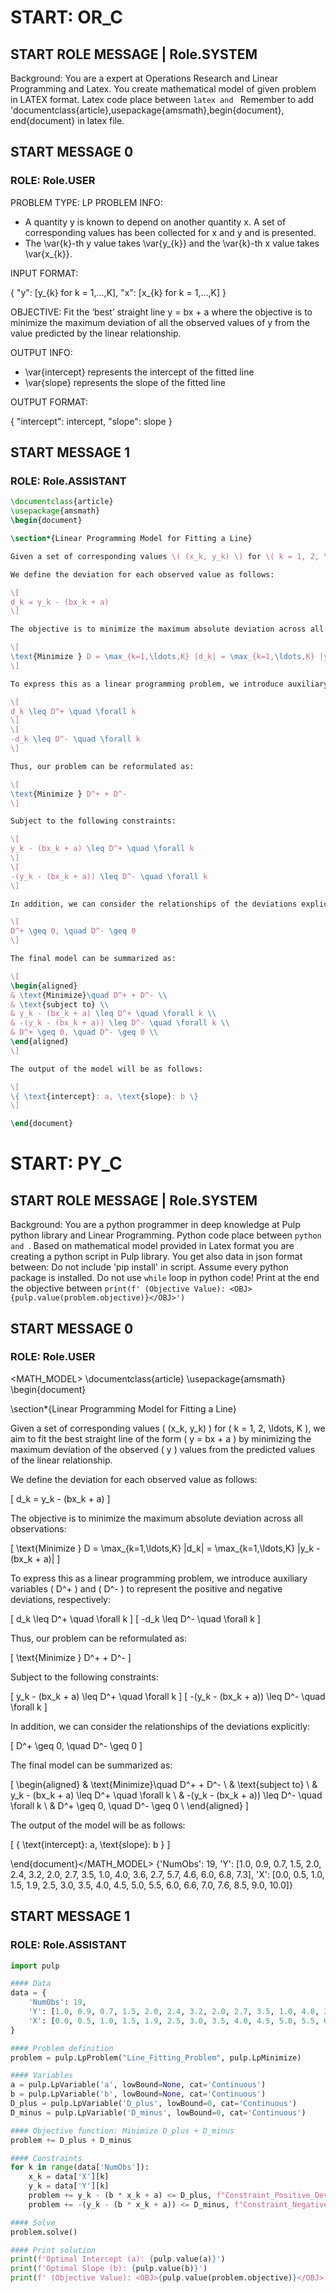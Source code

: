 # START: OR_C 
## START ROLE MESSAGE | Role.SYSTEM 
Background: You are a expert at Operations Research and Linear Programming and Latex. You create mathematical model of given problem in LATEX format. Latex code place between ```latex and ``` Remember to add 'documentclass{article},usepackage{amsmath},begin{document}, end{document} in latex file. 
## START MESSAGE 0 
### ROLE: Role.USER
<DESCRIPTION>
PROBLEM TYPE: LP
PROBLEM INFO:

- A quantity y is known to depend on another quantity x. A set of corresponding values has been collected for x and y and is presented.
- The \var{k}-th y value takes \var{y_{k}} and the \var{k}-th x value takes \var{x_{k}}.

INPUT FORMAT:

{
    "y": [y_{k} for k = 1,...,K],
    "x": [x_{k} for k = 1,...,K]
}


OBJECTIVE: Fit the ‘best’ straight line y = bx + a where the objective is to minimize the maximum deviation of all the observed values of y from the value predicted by the linear relationship.

OUTPUT INFO:

- \var{intercept} represents the intercept of the fitted line
- \var{slope} represents the slope of the fitted line

OUTPUT FORMAT:

{
    "intercept": intercept,
    "slope": slope
}
</DESCRIPTION>


## START MESSAGE 1 
### ROLE: Role.ASSISTANT
```latex
\documentclass{article}
\usepackage{amsmath}
\begin{document}

\section*{Linear Programming Model for Fitting a Line}

Given a set of corresponding values \( (x_k, y_k) \) for \( k = 1, 2, \ldots, K \), we aim to fit the best straight line of the form \( y = bx + a \) by minimizing the maximum deviation of the observed \( y \) values from the predicted values of the linear relationship.

We define the deviation for each observed value as follows:

\[
d_k = y_k - (bx_k + a)
\]

The objective is to minimize the maximum absolute deviation across all observations:

\[
\text{Minimize } D = \max_{k=1,\ldots,K} |d_k| = \max_{k=1,\ldots,K} |y_k - (bx_k + a)|
\]

To express this as a linear programming problem, we introduce auxiliary variables \( D^+ \) and \( D^- \) to represent the positive and negative deviations, respectively:

\[
d_k \leq D^+ \quad \forall k
\]
\[
-d_k \leq D^- \quad \forall k
\]

Thus, our problem can be reformulated as:

\[
\text{Minimize } D^+ + D^-
\]

Subject to the following constraints:

\[
y_k - (bx_k + a) \leq D^+ \quad \forall k
\]
\[
-(y_k - (bx_k + a)) \leq D^- \quad \forall k
\]

In addition, we can consider the relationships of the deviations explicitly:

\[
D^+ \geq 0, \quad D^- \geq 0
\]

The final model can be summarized as:

\[
\begin{aligned}
& \text{Minimize}\quad D^+ + D^- \\
& \text{subject to} \\
& y_k - (bx_k + a) \leq D^+ \quad \forall k \\
& -(y_k - (bx_k + a)) \leq D^- \quad \forall k \\
& D^+ \geq 0, \quad D^- \geq 0 \\
\end{aligned}
\]

The output of the model will be as follows:

\[
\{ \text{intercept}: a, \text{slope}: b \}
\]

\end{document}
```

# START: PY_C 
## START ROLE MESSAGE | Role.SYSTEM 
Background: You are a python programmer in deep knowledge at Pulp python library and Linear Programming. Python code place between ```python and ```. Based on mathematical model provided in Latex format you are creating a python script in Pulp library. You get also data in json format between: <DATA></DATA> Do not include 'pip install' in script. Assume every python package is installed. Do not use `while` loop in python code! Print at the end the objective between <OBJ></OBJ> `print(f' (Objective Value): <OBJ>{pulp.value(problem.objective)}</OBJ>')` 
## START MESSAGE 0 
### ROLE: Role.USER
<MATH_MODEL>
\documentclass{article}
\usepackage{amsmath}
\begin{document}

\section*{Linear Programming Model for Fitting a Line}

Given a set of corresponding values \( (x_k, y_k) \) for \( k = 1, 2, \ldots, K \), we aim to fit the best straight line of the form \( y = bx + a \) by minimizing the maximum deviation of the observed \( y \) values from the predicted values of the linear relationship.

We define the deviation for each observed value as follows:

\[
d_k = y_k - (bx_k + a)
\]

The objective is to minimize the maximum absolute deviation across all observations:

\[
\text{Minimize } D = \max_{k=1,\ldots,K} |d_k| = \max_{k=1,\ldots,K} |y_k - (bx_k + a)|
\]

To express this as a linear programming problem, we introduce auxiliary variables \( D^+ \) and \( D^- \) to represent the positive and negative deviations, respectively:

\[
d_k \leq D^+ \quad \forall k
\]
\[
-d_k \leq D^- \quad \forall k
\]

Thus, our problem can be reformulated as:

\[
\text{Minimize } D^+ + D^-
\]

Subject to the following constraints:

\[
y_k - (bx_k + a) \leq D^+ \quad \forall k
\]
\[
-(y_k - (bx_k + a)) \leq D^- \quad \forall k
\]

In addition, we can consider the relationships of the deviations explicitly:

\[
D^+ \geq 0, \quad D^- \geq 0
\]

The final model can be summarized as:

\[
\begin{aligned}
& \text{Minimize}\quad D^+ + D^- \\
& \text{subject to} \\
& y_k - (bx_k + a) \leq D^+ \quad \forall k \\
& -(y_k - (bx_k + a)) \leq D^- \quad \forall k \\
& D^+ \geq 0, \quad D^- \geq 0 \\
\end{aligned}
\]

The output of the model will be as follows:

\[
\{ \text{intercept}: a, \text{slope}: b \}
\]

\end{document}</MATH_MODEL>
<DATA>
{'NumObs': 19, 'Y': [1.0, 0.9, 0.7, 1.5, 2.0, 2.4, 3.2, 2.0, 2.7, 3.5, 1.0, 4.0, 3.6, 2.7, 5.7, 4.6, 6.0, 6.8, 7.3], 'X': [0.0, 0.5, 1.0, 1.5, 1.9, 2.5, 3.0, 3.5, 4.0, 4.5, 5.0, 5.5, 6.0, 6.6, 7.0, 7.6, 8.5, 9.0, 10.0]}</DATA>


## START MESSAGE 1 
### ROLE: Role.ASSISTANT
```python
import pulp

#### Data
data = {
    'NumObs': 19,
    'Y': [1.0, 0.9, 0.7, 1.5, 2.0, 2.4, 3.2, 2.0, 2.7, 3.5, 1.0, 4.0, 3.6, 2.7, 5.7, 4.6, 6.0, 6.8, 7.3],
    'X': [0.0, 0.5, 1.0, 1.5, 1.9, 2.5, 3.0, 3.5, 4.0, 4.5, 5.0, 5.5, 6.0, 6.6, 7.0, 7.6, 8.5, 9.0, 10.0]
}

#### Problem definition
problem = pulp.LpProblem("Line_Fitting_Problem", pulp.LpMinimize)

#### Variables
a = pulp.LpVariable('a', lowBound=None, cat='Continuous')
b = pulp.LpVariable('b', lowBound=None, cat='Continuous')
D_plus = pulp.LpVariable('D_plus', lowBound=0, cat='Continuous')
D_minus = pulp.LpVariable('D_minus', lowBound=0, cat='Continuous')

#### Objective function: Minimize D_plus + D_minus
problem += D_plus + D_minus

#### Constraints
for k in range(data['NumObs']):
    x_k = data['X'][k]
    y_k = data['Y'][k]
    problem += y_k - (b * x_k + a) <= D_plus, f"Constraint_Positive_Deviation_{k}"
    problem += -(y_k - (b * x_k + a)) <= D_minus, f"Constraint_Negative_Deviation_{k}"

#### Solve
problem.solve()

#### Print solution
print(f'Optimal Intercept (a): {pulp.value(a)}')
print(f'Optimal Slope (b): {pulp.value(b)}')
print(f' (Objective Value): <OBJ>{pulp.value(problem.objective)}</OBJ>')
```

